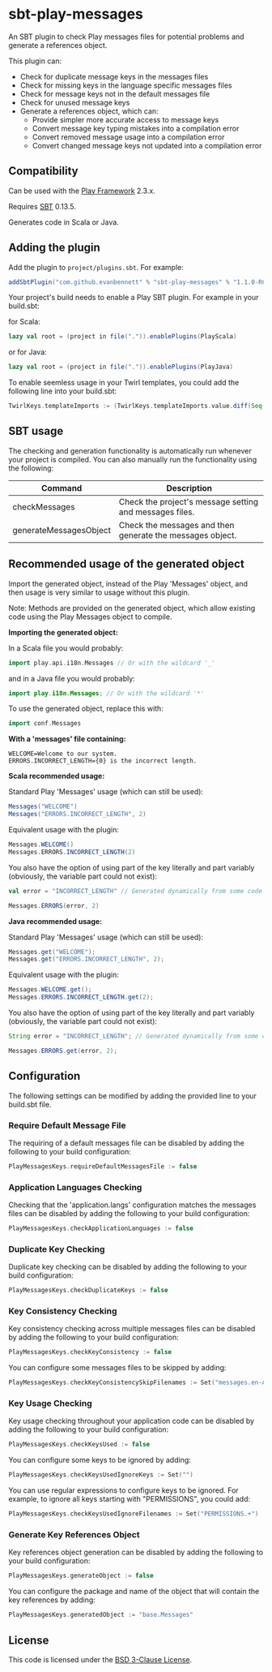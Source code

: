 sbt-play-messages
=================

An SBT plugin to check Play messages files for potential problems and generate a references object.

This plugin can:
 * Check for duplicate message keys in the messages files
 * Check for missing keys in the language specific messages files
 * Check for message keys not in the default messages file
 * Check for unused message keys
 * Generate a references object, which can:
    * Provide simpler more accurate access to message keys
    * Convert message key typing mistakes into a compilation error
    * Convert removed message usage into a compilation error
    * Convert changed message keys not updated into a compilation error

Compatibility
-------------

Can be used with the [Play Framework][play] 2.3.x.

Requires [SBT][sbt] 0.13.5.

Generates code in Scala or Java.

Adding the plugin
-----------------

Add the plugin to `project/plugins.sbt`. For example:

```scala
addSbtPlugin("com.github.evanbennett" % "sbt-play-messages" % "1.1.0-RC1")
```

Your project's build needs to enable a Play SBT plugin. For example in your build.sbt:

for Scala:

```scala
lazy val root = (project in file(".")).enablePlugins(PlayScala)
```

or for Java:

```scala
lazy val root = (project in file(".")).enablePlugins(PlayJava)
```

To enable seemless usage in your Twirl templates, you could add the following line into your build.sbt:

```scala
TwirlKeys.templateImports := (TwirlKeys.templateImports.value.diff(Seq("play.api.i18n._")) ++ Seq("conf.Messages", "play.api.i18n.Lang"))
```

SBT usage
---------

The checking and generation functionality is automatically run whenever your project is compiled. You can also manually run the functionality using the following:

| Command                | Description                                               |
| ---------------------- | --------------------------------------------------------- |
| checkMessages          | Check the project's message setting and messages files.   |
| generateMessagesObject | Check the messages and then generate the messages object. |

Recommended usage of the generated object
-----------------------------------------

Import the generated object, instead of the Play 'Messages' object, and then usage is very similar to usage without this plugin.

Note: Methods are provided on the generated object, which allow existing code using the Play Messages object to compile.

**Importing the generated object:**

In a Scala file you would probably:

```scala
import play.api.i18n.Messages // Or with the wildcard '_'
```

and in a Java file you would probably:

```java
import play.i18n.Messages; // Or with the wildcard '*'
```

To use the generated object, replace this with:

```scala
import conf.Messages
```

**With a 'messages' file containing:**

```
WELCOME=Welcome to our system.
ERRORS.INCORRECT_LENGTH={0} is the incorrect length.
```

**Scala recommended usage:**

Standard Play 'Messages' usage (which can still be used):

```scala
Messages("WELCOME")
Messages("ERRORS.INCORRECT_LENGTH", 2)
```

Equivalent usage with the plugin:

```scala
Messages.WELCOME()
Messages.ERRORS.INCORRECT_LENGTH(2)
```

You also have the option of using part of the key literally and part variably (obviously, the variable part could not exist):

```scala
val error = "INCORRECT_LENGTH" // Generated dynamically from some code

Messages.ERRORS(error, 2)
```

**Java recommended usage:**

Standard Play 'Messages' usage (which can still be used):

```java
Messages.get("WELCOME");
Messages.get("ERRORS.INCORRECT_LENGTH", 2);
```

Equivalent usage with the plugin:

```java
Messages.WELCOME.get();
Messages.ERRORS.INCORRECT_LENGTH.get(2);
```

You also have the option of using part of the key literally and part variably (obviously, the variable part could not exist):

```java
String error = "INCORRECT_LENGTH"; // Generated dynamically from some code

Messages.ERRORS.get(error, 2);
```

Configuration
-------------

The following settings can be modified by adding the provided line to your build.sbt file.

### Require Default Message File

The requiring of a default messages file can be disabled by adding the following to your build configuration:

```scala
PlayMessagesKeys.requireDefaultMessagesFile := false
```

### Application Languages Checking

Checking that the 'application.langs' configuration matches the messages files can be disabled by adding the following to your build configuration:

```scala
PlayMessagesKeys.checkApplicationLanguages := false
```

### Duplicate Key Checking

Duplicate key checking can be disabled by adding the following to your build configuration:

```scala
PlayMessagesKeys.checkDuplicateKeys := false
```

### Key Consistency Checking

Key consistency checking across multiple messages files can be disabled by adding the following to your build configuration:

```scala
PlayMessagesKeys.checkKeyConsistency := false
```

You can configure some messages files to be skipped by adding:

```scala
PlayMessagesKeys.checkKeyConsistencySkipFilenames := Set("messages.en-AU")
```

### Key Usage Checking

Key usage checking throughout your application code can be disabled by adding the following to your build configuration:

```scala
PlayMessagesKeys.checkKeysUsed := false
```

You can configure some keys to be ignored by adding:

```scala
PlayMessagesKeys.checkKeysUsedIgnoreKeys := Set("")
```

You can use regular expressions to configure keys to be ignored. For example, to ignore all keys starting with "PERMISSIONS", you could add:

```scala
PlayMessagesKeys.checkKeysUsedIgnoreFilenames := Set("PERMISSIONS.+")
```

### Generate Key References Object

Key references object generation can be disabled by adding the following to your build configuration:

```scala
PlayMessagesKeys.generateObject := false
```

You can configure the package and name of the object that will contain the key references by adding:

```scala
PlayMessagesKeys.generatedObject := "base.Messages"
```

License
-------

This code is licensed under the [BSD 3-Clause License][bsd3clause].

[play]: http://www.playframework.com/
[sbt]: http://www.scala-sbt.org/
[bsd3clause]: http://opensource.org/licenses/BSD-3-Clause